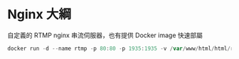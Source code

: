 # Nginx 大綱

自定義的 RTMP nginx 串流伺服器，也有提供 Docker image 快速部屬

```powershell
docker run -d --name rtmp -p 80:80 -p 1935:1935 -v /var/www/html/html/res://c/Users/myusername/Desktop/Test e87870823/rtmp:v1.5
```
